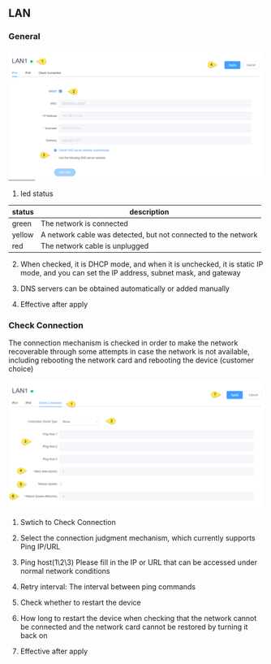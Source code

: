 ## LAN

### General 

![](lan_001.png)

1. led status

|  status   |  description  |
|  ------  | ---------------------  |
| green | The network is connected |
|yellow| A network cable was detected, but not connected to the network |
|red| The network cable is unplugged |

2. When checked, it is DHCP mode, and when it is unchecked, it is static IP mode, and you can set the IP address, subnet mask, and gateway

3. DNS servers can be obtained automatically or added manually

4. Effective after apply

### Check Connection

The connection mechanism is checked in order to make the network recoverable through some attempts in case the network is not available, including rebooting the network card and rebooting the device (customer choice)

![](lan_002.png)

1. Swtich to Check Connection

2. Select the connection judgment mechanism, which currently supports Ping IP/URL

3. Ping host(1\2\3) Please fill in the IP or URL that can be accessed under normal network conditions

4. Retry interval: The interval between ping commands

5. Check whether to restart the device

6. How long to restart the device when checking that the network cannot be connected and the network card cannot be restored by turning it back on

7. Effective after apply

